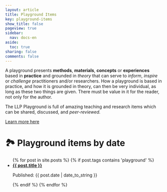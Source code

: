 ```yaml
---
layout: article
title: Playground Items
key: playground-items
show_title: false
pageview: true
sidebar:
  nav: docs-en
aside:
  toc: true
sharing: false
comments: false
---
```


A playground presents **methods**, **materials**, **concepts** or **experiences** based in **practice** and grounded in *theory* that can serve to *inform*, *inspire* or *challenge* practitioners and/or researchers. How a playground is based in practice, and how it is grounded in theory, can then be very individual, as long as these two things are given. There must be value in it for the reader, not only for the author.

The LLP Playground is full of amazing teaching and research items which can be shared, discussed, and *peer-reviewed.*

<a class="button button--success button--rounded button--lg" href="/2020/04/04/about-the-playground.html"><i class="far fa-play-circle"></i> Learn more here </a>


# 🏞 Playground items by date

<ul>
  {% for post in site.posts %}
  {% if post.tags contains 'playground' %}
  <li>
  <a href="{{ post.url }}">
    <b>{{ post.title }}</b></a>
    <p>Published: {{ post.date | date_to_string }}</p> 
  </li>
  {% endif %}
  {% endfor %}
</ul>
